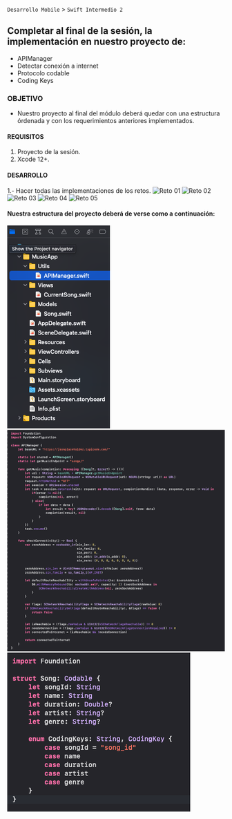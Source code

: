 `Desarrollo Mobile` > `Swift Intermedio 2`

## Completar al final de la sesión, la implementación en nuestro proyecto de:
* APIManager
* Detectar conexión a internet
* Protocolo codable
* Coding Keys

### OBJETIVO

- Nuestro proyecto al final del módulo deberá quedar con una estructura órdenada y con los requerimientos anteriores implementados.

#### REQUISITOS

1. Proyecto de la sesión.
2. Xcode 12+.

#### DESARROLLO

1.- Hacer todas las implementaciones de los retos.
	![Reto 01](Reto-01)
	![Reto 02](Reto-02)
	![Reto 03](Reto-03)
	![Reto 04](Reto-04)
	![Reto 05](Reto-05)

#### Nuestra estructura del proyecto deberá de verse como a continuación:
![](estructuraFinal.png)
![](apiManager.png)
![](song.png)